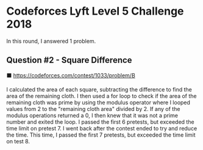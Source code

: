 # Codeforces Lyft Level 5 Challenge 2018

In this round, I answered 1 problem.

## Question #2 - Square Difference 

:black_large_square: https://codeforces.com/contest/1033/problem/B

I calculated the area of each square, subtracting the difference to find the area of the remaining cloth. I then used a for loop to check if the area of the remaining cloth was prime by using the modulus operator where I looped values from 2 to the "remaining cloth area" divided by 2. If any of the modulus operations returned a 0, I then knew that it was not a prime number and exited the loop. I passed the first 6 pretests, but exceeded the time limit on pretest 7. I went back after the contest ended to try and reduce the time. This time, I passed the first 7 pretests, but exceeded the time limit on test 8.
